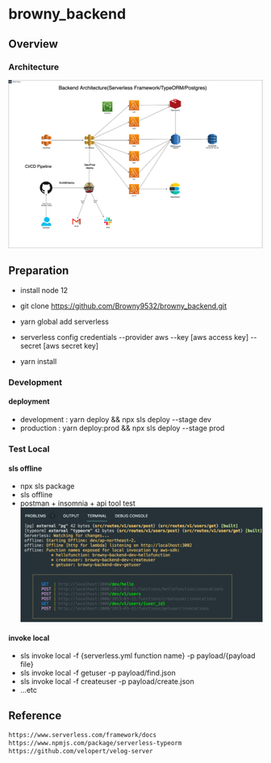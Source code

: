 # browny_backend

## Overview

### Architecture
![Architecture](browny.drawio.png)

## Preparation

- install node 12

- git clone https://github.com/Browny9532/browny_backend.git

- yarn global add serverless

- serverless config credentials --provider aws --key [aws access key] --secret [aws secret key]

- yarn install


### Development
#### deployment
- development : yarn deploy && npx sls deploy --stage dev
- production : yarn deploy:prod && npx sls deploy --stage prod


### Test Local
#### sls offline
- npx sls package
- sls offline
- postman + insomnia + api tool test
![offline](offline.png)

#### invoke local
- sls invoke local -f {serverless.yml function name} -p payload/{payload file}
- sls invoke local -f getuser -p payload/find.json
- sls invoke local -f createuser -p payload/create.json
- ...etc

## Reference
```
https://www.serverless.com/framework/docs
https://www.npmjs.com/package/serverless-typeorm
https://github.com/velopert/velog-server
```
